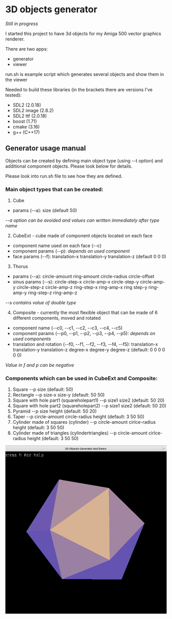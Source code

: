 # 3D objects generator
_Still in progress_ 

I started this project to have 3d objects for my Amiga 500 vector graphics renderer.

There are two apps:

- generator
- viewer 

run.sh is example script which generates several objects and show them in the viewer

Needed to build these libraries (in the brackets there are versions I've tested):

- SDL2 (2.0.18)
- SDL2 image (2.8.2)
- SDL2 ttf (2.0.18)
- boost (1.71)
- cmake (3.16)
- g++ (C++17)

## Generator usage manual

Objects can be created by defining main object type (using --t option) and additional component objects. Please look below for details.

Please look into run.sh file to see how they are defined.

### Main object types that can be created:

1. Cube
- params (--a): size (default 50)

_--a option can be avoided and values can written immediately after type name_

2. CubeExt - cube made of component objects located on each face 
- component name used on each face (--c)
- component params (--p): _depends on used component_
- face params (--f): translation-x translation-y translation-z (default 0 0 0)

3. Thorus 
- params (--a): circle-amount ring-amount circle-radius circle-offset
- sinus params (--s): circle-step-x circle-amp-x circle-step-y circle-amp-y circle-step-z circle-amp-z ring-step-x ring-amp-x ring step-y ring-amp-y ring-step-z ring-amp-z

_--s contains value of double type_

4. Composite - currently the most flexible object that can be made of 6 different components, moved and rotated
- component name (--c0, --c1, --c2, --c3, --c4, --c5)
- component params (--p0, --p1, --p2, --p3, --p4, --p5): _depends on used components_
- translation and rotation (--f0, --f1, --f2, --f3, --f4, --f5): translation-x translation-y translation-z degree-x degree-y degree-z (default: 0 0 0 0 0 0)

_Value in f and p can be negative_

### Components which can be used in CubeExt and Composite:
1. Square
--p size (default: 50)
2. Rectangle
--p size-x size-y (default: 50 50)
3. Square with hole part1 (squareholepart1)
--p size1 size2 (default: 50 20)
4. Square with hole part2 (squareholepart2)
--p size1 size2 (default: 50 20)
5. Pyramid
--p size height (default: 50 20)
6. Taper
--p circle-amount circle-radius height (default: 3 50 50)
7. Cylinder made of squares (cylinder)
--p circle-amount cirlce-radius height (default: 3 50 50)
8. Cylinder made of triangles (cylindertriangles)
--p circle-amount cirlce-radius height (default: 3 50 50)

![](example.png)
